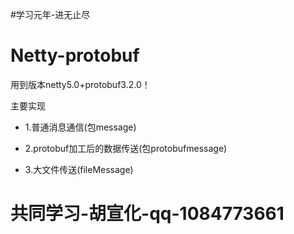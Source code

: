 #学习元年-进无止尽
# Netty-protobuf
用到版本netty5.0+protobuf3.2.0！

主要实现 

  * 1.普通消息通信(包message)  
   
  * 2.protobuf加工后的数据传送(包protobufmessage)   
   
  * 3.大文件传送(fileMessage)
         
# 共同学习-胡宣化-qq-1084773661


